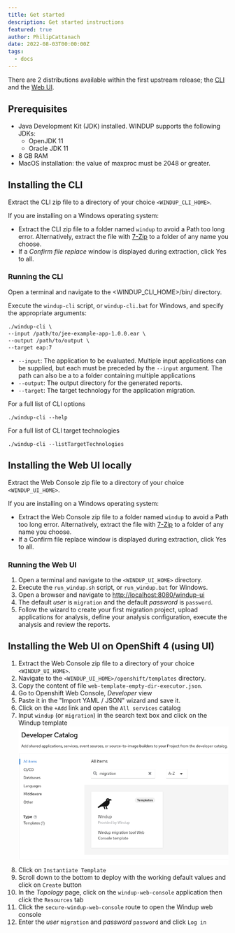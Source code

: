 ```yaml
---
title: Get started
description: Get started instructions
featured: true
author: PhilipCattanach
date: 2022-08-03T00:00:00Z
tags:
  - docs
---
```


There are 2 distributions available within the first upstream release; the [CLI](#installing-the-cli) and the [Web UI](#installing-the-web-ui-locally).

## Prerequisites

- Java Development Kit (JDK) installed. WINDUP supports the following JDKs:
  - OpenJDK 11
  - Oracle JDK 11
- 8 GB RAM
- MacOS installation: the value of maxproc must be 2048 or greater.

## Installing the CLI

Extract the CLI zip file to a directory of your choice `<WINDUP_CLI_HOME>`.

If you are installing on a Windows operating system:

- Extract the CLI zip file to a folder named `windup` to avoid a Path too long error. Alternatively, extract the file with [7-Zip](https://www.7-zip.org/download.html) to a folder of any name you choose.
- If a _Confirm file replace_ window is displayed during extraction, click Yes to all.

### Running the CLI

Open a terminal and navigate to the <WINDUP_CLI_HOME>/bin/ directory.

Execute the `windup-cli` script, or `windup-cli.bat` for Windows, and specify the appropriate arguments:

```
./windup-cli \
--input /path/to/jee-example-app-1.0.0.ear \
--output /path/to/output \
--target eap:7
```

- `--input`: The application to be evaluated. Multiple input applications can be supplied, but each must be preceded by the `--input` argument. The path can also be a to a folder containing multiple applications
- `--output`: The output directory for the generated reports.
- `--target`: The target technology for the application migration.

For a full list of CLI options

```
./windup-cli --help
```

For a full list of CLI target technologies

```
./windup-cli --listTargetTechnologies
```

## Installing the Web UI locally

Extract the Web Console zip file to a directory of your choice `<WINDUP_UI_HOME>`.

If you are installing on a Windows operating system:

- Extract the Web Console zip file to a folder named `windup` to avoid a Path too long error. Alternatively, extract the file with [7-Zip](https://www.7-zip.org/download.html) to a folder of any name you choose.
- If a Confirm file replace window is displayed during extraction, click Yes to all.

### Running the Web UI

1. Open a terminal and navigate to the `<WINDUP_UI_HOME>` directory.
1. Execute the `run_windup.sh` script, or `run_windup.bat` for Windows.
1. Open a browser and navigate to [http://localhost:8080/windup-ui](http://localhost:8080/windup-ui)
1. The default *user* is `migration` and the default *password* is `password`.
1. Follow the wizard to create your first migration project, upload applications for analysis, define your analysis configuration, execute the analysis and review the reports.

## Installing the Web UI on OpenShift 4 (using UI)

1. Extract the Web Console zip file to a directory of your choice `<WINDUP_UI_HOME>`.
1. Navigate to the `<WINDUP_UI_HOME>/openshift/templates` directory.
1. Copy the content of file `web-template-empty-dir-executor.json`.
1. Go to Openshift Web Console, *Developer* view
1. Paste it in the "Import YAML / JSON" wizard and save it.
1. Click on the `+Add` link and open the `All services` catalog
1. Input `windup` (or `migration`) in the search text box and click on the Windup template ![Windup template in Catalog](https://github.com/windup/windup-openshift/raw/master/docs/catalog_templates.png)
1. Click on `Instantiate Template`
1. Scroll down to the bottom to deploy with the working default values and click on `Create` button
1. In the *Topology* page, click on the `windup-web-console` application then click the `Resources` tab
1. Click the `secure-windup-web-console` route to open the Windup web console
1. Enter the *user* `migration` and *password* `password` and click `Log in`
